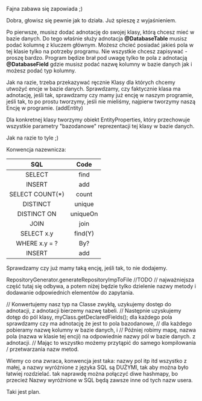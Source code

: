 Fajna zabawa się zapowiada ;)

Dobra, głowisz się pewnie jak to działa. Już spieszę z wyjaśnieniem.

Po pierwsze, musisz dodać adnotację do swojej klasy, którą chcesz mieć w bazie danych.
Do tego właśnie służy adnotacja **@DatabaseTable**
musisz podać kolumnę z kluczem głównym. 
Możesz chcieć posiadać jakieś pola w tej klasie tylko na potrzeby programu. 
Nie wszystkie chcesz zapisywać - proszę bardzo. Program będize brał pod uwagę tylko te pola
z adnotacją **@DatabaseField** gdzie musisz podać nazwę kolumny w bazie danych jak i możesz podać typ kolumny.

Jak na razie, trzeba przekazywać ręcznie Klasy dla których chcemy utwożyć encje w bazie danych.
Sprawdzamy, czy faktycznie klasa ma adnotację, jeśli tak,
sprawdzamy czy mamy już encję w naszym programie, jeśli tak, to po prostu tworzymy,
jeśli nie mieliśmy, najpierw tworzymy naszą Encję w programie. (addEntity)

Dla konkretnej klasy tworzymy obiekt EntityProperties, który przechowuje wszystkie parametry "bazodanowe" reprezentacji
tej klasy w bazie danych.

Jak na razie to tyle ;)


Konwencja nazewnicza:


|       SQL       |   Code   |
|:---------------:|:--------:|
|     SELECT      |   find   |
|     INSERT      |   add    |
| SELECT COUNT(*) |  count   |
|    DISTINCT     |  unique  |
|   DISTINCT ON   | uniqueOn |
|      JOIN       |   join   |
|   SELECT x.y    | find(Y)  |
|  WHERE x.y = ?  |   By?    |
|     INSERT      |   add    |

Sprawdzamy czy już mamy taką encję, jeśli tak, to nie dodajemy.


RepositoryGenerator.generateRepositoryImpToFile
//TODO
// najważniejsza część tutaj się odbywa, a potem niżej będzie tylko dzielenie nazwy metody i dodawanie odpowiednich elementów do zapytania.

// Konwertujemy nasz typ na Classe zwykłą, uzykujemy dostęp do adnotacji, z adnotacji bierzemy nazwę tabeli.
// Następnie uzyskujemy dotęp do pól klasy, myClass.getDeclaredFields(); dla każdego pola sprawdzamy czy ma adnotację że jest to pola bazodanowe,
// dla każdego pobieramy nazwę kolumny w bazie danych, i
// Później robimy mapę, nazwa pola (nazwa w klasie tej encji) na odpowiednie nazwy pól w bazie danych. z adnotacji.
// Mając to wszystko możemy przytąpić do samego kompilowania / przetwarzania nazw metod.

Wiemy co ona zwraca, konwencja jest taka:
nazwy pol itp itd wszystko z małej, a nazwy wyróżnione z języka SQL są DUŻYMI,
tak aby można było łatwiej rozdzielać. tak naprawdę można połączyć diwe hashmapy, bo przecież
Nazwy wyróżnione w SQL będą zawsze inne od tych nazw usera.

Taki jest plan.